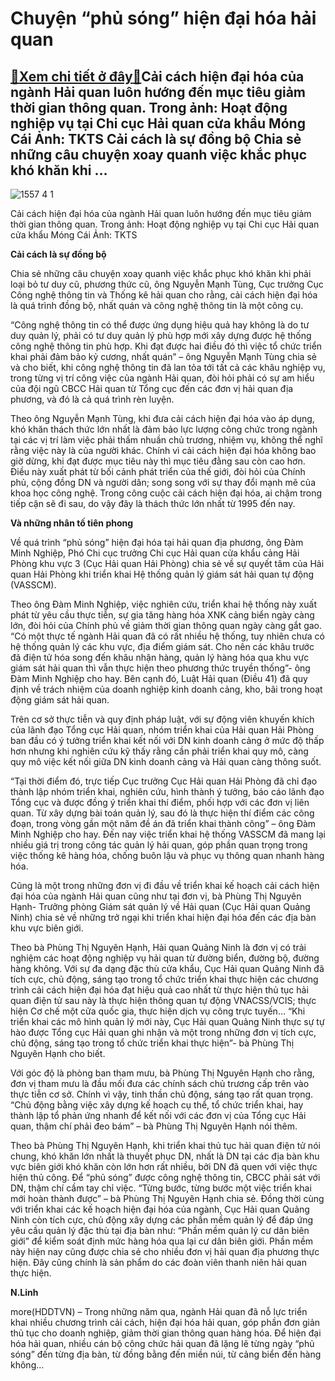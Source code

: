 Chuyện “phủ sóng” hiện đại hóa hải quan
=======================================

[:gift:Xem chi tiết ở đây:gift:](https://hddtvn.com/chuyen-phu-song-hien-dai-hoa-hai-quan/)Cải cách hiện đại hóa của ngành Hải quan luôn hướng đến mục tiêu giảm thời gian thông quan. Trong ảnh: Hoạt động nghiệp vụ tại Chi cục Hải quan cửa khẩu Móng Cái Ảnh: TKTS Cải cách là sự đồng bộ Chia sẻ những câu chuyện xoay quanh việc khắc phục khó khăn khi …
--------------------------------------------------------------------------------------------------------------------------------------------------------------------------------------------------------------------------------------------------------------------





![1557 4 1](https://haiquanonline.com.vn/stores/news_dataimages/anhnd/092020/14/17/in_article/1557_4-1.jpg?rt=20200915081622 "Cải cách hiện đại hóa của ngành Hải quan luôn hướng đến mục tiêu giảm thời gian thông quan. Trong ảnh: Hoạt động nghiệp vụ tại Chi cục Hải quan cửa khẩu Móng Cái	 	Ảnh: TKTS")


Cải cách hiện đại hóa của ngành Hải quan luôn hướng đến mục tiêu giảm thời gian thông quan. Trong ảnh: Hoạt động nghiệp vụ tại Chi cục Hải quan cửa khẩu Móng Cái Ảnh: TKTS



**Cải cách là sự đồng bộ**


Chia sẻ những câu chuyện xoay quanh việc khắc phục khó khăn khi phải loại bỏ tư duy cũ, phương thức cũ, ông Nguyễn Mạnh Tùng, Cục trưởng Cục Công nghệ thông tin và Thống kê hải quan cho rằng, cải cách hiện đại hóa là quá trình đồng bộ, nhất quán và công nghệ thông tin là một công cụ.


“Công nghệ thông tin có thể được ứng dụng hiệu quả hay không là do tư duy quản lý, phải có tư duy quản lý phù hợp mới xây dựng được hệ thống công nghệ thông tin phù hợp. Khi đạt được hai điều đó thì việc tổ chức triển khai phải đảm bảo kỷ cương, nhất quán” – ông Nguyễn Mạnh Tùng chia sẻ và cho biết, khi công nghệ thông tin đã lan tỏa tới tất cả các khâu nghiệp vụ, trong từng vị trí công việc của ngành Hải quan, đòi hỏi phải có sự am hiểu của đội ngũ CBCC Hải quan từ Tổng cục đến các đơn vị hải quan địa phương, và đó là cả quá trình rèn luyện.


Theo ông Nguyễn Mạnh Tùng, khi đưa cải cách hiện đại hóa vào áp dụng, khó khăn thách thức lớn nhất là đảm bảo lực lượng công chức trong ngành tại các vị trí làm việc phải thấm nhuần chủ trương, nhiệm vụ, không thể nghĩ rằng việc này là của người khác. Chính vì cải cách hiện đại hóa không bao giờ dừng, khi đạt được mục tiêu này thì mục tiêu đằng sau còn cao hơn. Điều này xuất phát từ bối cảnh phát triển của thế giới, đòi hỏi của Chính phủ, cộng đồng DN và người dân; song song với sự thay đổi mạnh mẽ của khoa học công nghệ. Trong công cuộc cải cách hiện đại hóa, ai chậm trong tiếp cận sẽ đi sau, do vậy đây là thách thức lớn nhất từ 1995 đến nay.


**Và những nhân tố tiên phong**


Về quá trình “phủ sóng” hiện đại hóa tại hải quan địa phương, ông Đàm Minh Nghiệp, Phó Chi cục trưởng Chi cục Hải quan cửa khẩu cảng Hải Phòng khu vực 3 (Cục Hải quan Hải Phòng) chia sẻ về sự quyết tâm của Hải quan Hải Phòng khi triển khai Hệ thống quản lý giám sát hải quan tự động (VASSCM).


Theo ông Đàm Minh Nghiệp, việc nghiên cứu, triển khai hệ thống này xuất phát từ yêu cầu thực tiễn, sự gia tăng hàng hóa XNK cảng biển ngày càng lớn, đòi hỏi của Chính phủ về giảm thời gian thông quan ngày càng gắt gao. “Có một thực tế ngành Hải quan đã có rất nhiều hệ thống, tuy nhiên chưa có hệ thống quản lý các khu vực, địa điểm giám sát. Cho nên các khâu trước đã điện tử hóa song đến khâu nhận hàng, quản lý hàng hóa qua khu vực giám sát hải quan thì vẫn thực hiện theo phương thức truyền thống”- ông Đàm Minh Nghiệp cho hay. Bên cạnh đó, Luật Hải quan (Điều 41) đã quy định về trách nhiệm của doanh nghiệp kinh doanh cảng, kho, bãi trong hoạt động giám sát hải quan.


Trên cơ sở thực tiễn và quy định pháp luật, với sự động viên khuyến khích của lãnh đạo Tổng cục Hải quan, nhóm triển khai của Hải quan Hải Phòng ban đầu có ý tưởng triển khai kết nối với DN kinh doanh cảng ở mức độ thấp hơn nhưng khi nghiên cứu kỹ thấy rằng cần phải triển khai quy mô, càng quy mô việc kết nối giữa DN kinh doanh cảng và Hải quan càng thông suốt.


“Tại thời điểm đó, trực tiếp Cục trưởng Cục Hải quan Hải Phòng đã chỉ đạo thành lập nhóm triển khai, nghiên cứu, hình thành ý tưởng, báo cáo lãnh đạo Tổng cục và được đồng ý triển khai thí điểm, phối hợp với các đơn vị liên quan. Từ xây dựng bài toán quản lý, sau đó là thực hiện thí điểm các công đoạn, trong vòng gần một năm đề án đã triển khai thành công” – ông Đàm Minh Nghiệp cho hay. Đến nay việc triển khai hệ thống VASSCM đã mang lại nhiều giá trị trong công tác quản lý hải quan, góp phần quan trọng trong việc thống kê hàng hóa, chống buôn lậu và phục vụ thông quan nhanh hàng hóa.


Cũng là một trong những đơn vị đi đầu về triển khai kế hoạch cải cách hiện đại hóa của ngành Hải quan cũng như tại đơn vị, bà Phùng Thị Nguyên Hạnh- Trưởng phòng Giám sát quản lý về Hải quan (Cục Hải quan Quảng Ninh) chia sẻ về những trở ngại khi triển khai hiện đại hóa đến các địa bàn khu vực biên giới.


Theo bà Phùng Thị Nguyên Hạnh, Hải quan Quảng Ninh là đơn vị có trải nghiệm các hoạt động nghiệp vụ hải quan từ đường biển, đường bộ, đường hàng không. Với sự đa dạng đặc thù cửa khẩu, Cục Hải quan Quảng Ninh đã tích cực, chủ động, sáng tạo trong tổ chức triển khai thực hiện các chương trình cải cách hiện đại hóa đạt hiệu quả cao nhất từ thực hiện thủ tục hải quan điện tử sau này là thực hiện thông quan tự động VNACSS/VCIS; thực hiện Cơ chế một cửa quốc gia, thực hiện dịch vụ công trực tuyến… “Khi triển khai các mô hình quản lý mới này, Cục Hải quan Quảng Ninh thực sự tự hào được Tổng cục Hải quan ghi nhận và một trong những đơn vị tích cực, chủ động, sáng tạo trong tổ chức triển khai thực hiện”- bà Phùng Thị Nguyên Hạnh cho biết.


Với góc độ là phòng ban tham mưu, bà Phùng Thị Nguyên Hạnh cho rằng, đơn vị tham mưu là đầu mối đưa các chính sách chủ trương cấp trên vào thực tiễn cơ sở. Chính vì vậy, tinh thần chủ động, sáng tạo rất quan trọng. “Chủ động bằng việc xây dựng kế hoạch cụ thể, tổ chức triển khai, hay thành lập tổ phản ứng nhanh để kết nối với các đơn vị của Tổng cục Hải quan, thậm chí phải đeo bám” – bà Phùng Thị Nguyên Hạnh nói thêm.


Theo bà Phùng Thị Nguyên Hạnh, khi triển khai thủ tục hải quan điện tử nói chung, khó khăn lớn nhất là thuyết phục DN, nhất là DN tại các địa bàn khu vực biên giới khó khăn còn lớn hơn rất nhiều, bởi DN đã quen với việc thực hiện thủ công. Để “phủ sóng” được công nghệ thông tin, CBCC phải sát với DN, thậm chí cầm tay chỉ việc. “Từng bước, từng bước một việc triển khai mới hoàn thành được” – bà Phùng Thị Nguyên Hạnh chia sẻ. Đồng thời cùng với triển khai các kế hoạch hiện đại hóa của ngành, Cục Hải quan Quảng Ninh còn tích cực, chủ động xây dựng các phần mềm quản lý để đáp ứng yêu cầu quản lý đặc thù tại địa bàn như: “Phần mềm quản lý cư dân biên giới” để kiểm soát định mức hàng hóa qua lại cư dân biên giới. Phần mềm này hiện nay cũng được chia sẻ cho nhiều đơn vị hải quan địa phương thực hiện. Đây cũng chính là sản phẩm do các đoàn viên thanh niên hải quan thực hiện.




**N.Linh**



more(HDDTVN) – Trong những năm qua, ngành Hải quan đã nỗ lực triển khai nhiều chương trình cải cách, hiện đại hóa hải quan, góp phần đơn giản thủ tục cho doanh nghiệp, giảm thời gian thông quan hàng hóa. Để hiện đại hóa hải quan, nhiều cán bộ công chức hải quan đã lặng lẽ từng ngày “phủ sóng” đến từng địa bàn, từ đồng bằng đến miền núi, từ cảng biển đến hàng không…

